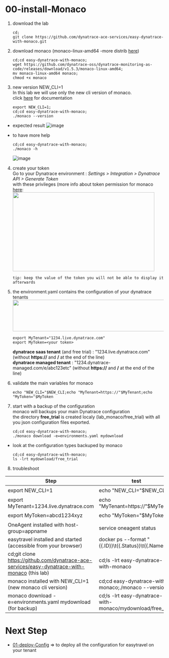 # 00-install-Monaco
           
1) download the lab  

       cd;
       git clone https://github.com/dynatrace-ace-services/easy-dynatrace-with-monaco.git

2) download monaco (monaco-linux-amd64 -more distrib [here](https://github.com/dynatrace-oss/dynatrace-monitoring-as-code/releases/tag/v1.5.2))  

       cd;cd easy-dynatrace-with-monaco;
       wget https://github.com/dynatrace-oss/dynatrace-monitoring-as-code/releases/download/v1.5.3/monaco-linux-amd64;
       mv monaco-linux-amd64 monaco;
       chmod +x monaco

3) new version NEW_CLI=1   
In this lab we will use only the new cli version of monaco.  
click [here](https://github.com/dynatrace-oss/dynatrace-monitoring-as-code#experimental-new-cli) for documentation   

       export NEW_CLI=1;
       cd;cd easy-dynatrace-with-monaco;
       ./monaco --version

- expected result 
![image](https://user-images.githubusercontent.com/40337213/116585744-fdf60480-a918-11eb-891a-8ee23dc1a5fb.png)

- to have more help 

      cd;cd easy-dynatrace-with-monaco;
      ./monaco -h

  ![image](https://user-images.githubusercontent.com/40337213/116579510-bd938800-a912-11eb-9ee9-ef5b32583d59.png)

4) create your token   
Go to your Dynatrace environment :  _Settings > Integration > Dynatrace API > Generate Token_   
with these privileges (more info about token permission for monaco [here](https://github.com/dynatrace-oss/dynatrace-monitoring-as-code#supported-configuration-types-and-token-permissions):  
    <img src="https://user-images.githubusercontent.com/40337213/115959740-ffd15980-a50d-11eb-8f03-9bffeb0b1141.png" width="450" height="250">

       tip: keep the value of the token you will not be able to display it afterwards 

5) the environment.yaml contains the configuration of your dynatrace tenants     
    <img src="https://user-images.githubusercontent.com/40337213/116117875-0520d680-a6bd-11eb-9085-acce6b56b395.png" width="600" height="100">   
  
       export MyTenant="1234.live.dynatrace.com"
       export MyToken=<your token> 

   **dynatrace saas tenant** (and free trial) : "1234.live.dynatrace.com" (without **https://** and **/** at the end of the line)   
   **dynatrace managed tenant** : "1234.dynatrace-managed.com/e/abc123etc" (without **https://** and **/** at the end of the line)   
    
    
6) validate the main variables for monaco   

       echo "NEW_CLI="$NEW_CLI;echo "MyTenant=https://"$MyTenant;echo "MyToken="$MyToken

7) start with a backup of the configuration    
 monaco will backups your main Dynatrace configuration  
 the directory **free_trial** is created localy (lab_monaco/free_trial) with all you json configuration files exported.  
 
       cd;cd easy-dynatrace-with-monaco;
       ./monaco download -e=environments.yaml mydownload
 
 - look at the configuration types backuped by monaco   

       cd;cd easy-dynatrace-with-monaco;
       ls -lrt mydownload/free_trial
       
       
8) troubleshoot

| Step  | test |Status |
| --------------- | --------------- | --------------- | 
| export NEW_CLI=1 | echo "NEW_CLI="$NEW_CLI  | ✔️ |
| export MyTenant=1234.live.dynatrace.com | echo "MyTenant=https://"$MyTenant  | ✔️ |
| export MyToken=abcd1234xyz| echo "MyToken="$MyToken | ✔️ |
| OneAgent installed with host-group=appname | service oneagent status | ✔️ |
| easytravel installed and started (accessible from your browser) | docker ps --format "{{.ID}}\t{{.Status}}\t{{.Names}}" | ✔️ |
| cd;git clone https://github.com/dynatrace-ace-services/easy-dynatrace-with-monaco (this lab) | cd;ls -lrt easy-dynatrace-with-monaco | ✔️ |
| monaco installed with NEW_CLI=1 (new monaco cli version) | cd;cd easy-dynatrace-with-monaco;./monaco --version  | ✔️ |
| monaco download -e=environments.yaml mydownload (for backup) | cd;ls -lrt easy-dynatrace-with-monaco/mydownload/free_trial | ✔️ |

# Next Step

- [01-deploy-Config](https://github.com/dynatrace-ace-services/easy-dynatrace-with-monaco/tree/main/01-deploy-Config) => to deploy all the configuration for easytravel on your tenant  

